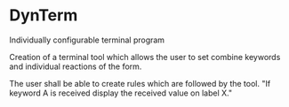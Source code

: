 # DynTerm
Individually configurable terminal program

Creation of a terminal tool which allows the user to set combine keywords and individual reactions of the form.

The user shall be able to create rules which are followed by the tool. "If keyword A is received display the received value on label X."
